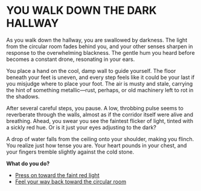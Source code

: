 # YOU WALK DOWN THE DARK HALLWAY

As you walk down the hallway, you are swallowed by darkness. The light from the circular room fades behind you, and your other senses sharpen in response to the overwhelming blackness. The gentle hum you heard before becomes a constant drone, resonating in your ears.

You place a hand on the cool, damp wall to guide yourself. The floor beneath your feet is uneven, and every step feels like it could be your last if you misjudge where to place your foot. The air is musty and stale, carrying the hint of something metallic—rust, perhaps, or old machinery left to rot in the shadows.

After several careful steps, you pause. A low, throbbing pulse seems to reverberate through the walls, almost as if the corridor itself were alive and breathing. Ahead, you swear you see the faintest flicker of light, tinted with a sickly red hue. Or is it just your eyes adjusting to the dark?

A drop of water falls from the ceiling onto your shoulder, making you flinch. You realize just how tense you are. Your heart pounds in your chest, and your fingers tremble slightly against the cold stone.

**What do you do?**

* [Press on toward the faint red light](dark-hallway-faint-red-light.md)
* [Feel your way back toward the circular room](intro.md)
